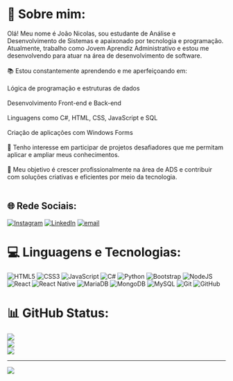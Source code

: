 # 💫 Sobre mim:
Olá! Meu nome é João Nicolas, sou estudante de Análise e Desenvolvimento de Sistemas e apaixonado por tecnologia e programação. Atualmente, trabalho como Jovem Aprendiz Administrativo e estou me desenvolvendo para atuar na área de desenvolvimento de software.<br><br>📚 Estou constantemente aprendendo e me aperfeiçoando em:<br><br>Lógica de programação e estruturas de dados<br><br>Desenvolvimento Front-end e Back-end<br><br>Linguagens como C#, HTML, CSS, JavaScript e SQL<br><br>Criação de aplicações com Windows Forms<br><br>💼 Tenho interesse em participar de projetos desafiadores que me permitam aplicar e ampliar meus conhecimentos.<br><br>🚀 Meu objetivo é crescer profissionalmente na área de ADS e contribuir com soluções criativas e eficientes por meio da tecnologia.<br><br>


## 🌐 Rede Sociais:
[![Instagram](https://img.shields.io/badge/Instagram-%23E4405F.svg?logo=Instagram&logoColor=white)](https://instagram.com/joaonicols_) [![LinkedIn](https://img.shields.io/badge/LinkedIn-%230077B5.svg?logo=linkedin&logoColor=white)](https://linkedin.com/in/https://www.linkedin.com/in/jo%C3%A3o-nicolas-dos-santos-arruda-3b97b5311/) [![email](https://img.shields.io/badge/Email-D14836?logo=gmail&logoColor=white)](mailto:joaonsarruda@gmail.com) 

# 💻 Linguagens e Tecnologias:
![HTML5](https://img.shields.io/badge/html5-%23E34F26.svg?style=for-the-badge&logo=html5&logoColor=white) ![CSS3](https://img.shields.io/badge/css3-%231572B6.svg?style=for-the-badge&logo=css3&logoColor=white) ![JavaScript](https://img.shields.io/badge/javascript-%23323330.svg?style=for-the-badge&logo=javascript&logoColor=%23F7DF1E) ![C#](https://img.shields.io/badge/c%23-%23239120.svg?style=for-the-badge&logo=csharp&logoColor=white) ![Python](https://img.shields.io/badge/python-3670A0?style=for-the-badge&logo=python&logoColor=ffdd54) ![Bootstrap](https://img.shields.io/badge/bootstrap-%238511FA.svg?style=for-the-badge&logo=bootstrap&logoColor=white) ![NodeJS](https://img.shields.io/badge/node.js-6DA55F?style=for-the-badge&logo=node.js&logoColor=white) ![React](https://img.shields.io/badge/react-%2320232a.svg?style=for-the-badge&logo=react&logoColor=%2361DAFB) ![React Native](https://img.shields.io/badge/react_native-%2320232a.svg?style=for-the-badge&logo=react&logoColor=%2361DAFB) ![MariaDB](https://img.shields.io/badge/MariaDB-003545?style=for-the-badge&logo=mariadb&logoColor=white) ![MongoDB](https://img.shields.io/badge/MongoDB-%234ea94b.svg?style=for-the-badge&logo=mongodb&logoColor=white) ![MySQL](https://img.shields.io/badge/mysql-4479A1.svg?style=for-the-badge&logo=mysql&logoColor=white) ![Git](https://img.shields.io/badge/git-%23F05033.svg?style=for-the-badge&logo=git&logoColor=white) ![GitHub](https://img.shields.io/badge/github-%23121011.svg?style=for-the-badge&logo=github&logoColor=white)
# 📊 GitHub Status:
![](https://github-readme-stats.vercel.app/api?username=joaonicols&theme=dark&hide_border=false&include_all_commits=true&count_private=true)<br/>
![](https://nirzak-streak-stats.vercel.app/?user=joaonicols&theme=dark&hide_border=false)<br/>
![](https://github-readme-stats.vercel.app/api/top-langs/?username=joaonicols&theme=dark&hide_border=false&include_all_commits=true&count_private=true&layout=compact)

---
[![](https://visitcount.itsvg.in/api?id=joaonicols&icon=0&color=0)](https://visitcount.itsvg.in)

<!-- Proudly created with GPRM ( https://gprm.itsvg.in ) -->
